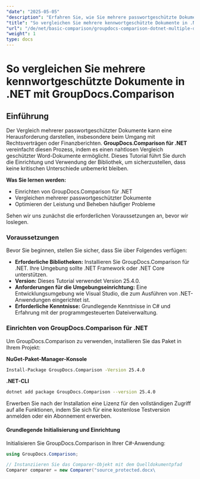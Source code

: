 ```yaml
---
"date": "2025-05-05"
"description": "Erfahren Sie, wie Sie mehrere passwortgeschützte Dokumente in .NET mit GroupDocs.Comparison vergleichen. Diese Anleitung behandelt Einrichtung, Implementierung und bewährte Methoden."
"title": "So vergleichen Sie mehrere kennwortgeschützte Dokumente in .NET mit GroupDocs.Comparison"
"url": "/de/net/basic-comparison/groupdocs-comparison-dotnet-multiple-documents/"
"weight": 1
type: docs
---
```

# So vergleichen Sie mehrere kennwortgeschützte Dokumente in .NET mit GroupDocs.Comparison

## Einführung

Der Vergleich mehrerer passwortgeschützter Dokumente kann eine Herausforderung darstellen, insbesondere beim Umgang mit Rechtsverträgen oder Finanzberichten. **GroupDocs.Comparison für .NET** vereinfacht diesen Prozess, indem es einen nahtlosen Vergleich geschützter Word-Dokumente ermöglicht. Dieses Tutorial führt Sie durch die Einrichtung und Verwendung der Bibliothek, um sicherzustellen, dass keine kritischen Unterschiede unbemerkt bleiben.

**Was Sie lernen werden:**

- Einrichten von GroupDocs.Comparison für .NET
- Vergleichen mehrerer passwortgeschützter Dokumente
- Optimieren der Leistung und Beheben häufiger Probleme

Sehen wir uns zunächst die erforderlichen Voraussetzungen an, bevor wir loslegen.

### Voraussetzungen

Bevor Sie beginnen, stellen Sie sicher, dass Sie über Folgendes verfügen:

- **Erforderliche Bibliotheken:** Installieren Sie GroupDocs.Comparison für .NET. Ihre Umgebung sollte .NET Framework oder .NET Core unterstützen.
- **Version:** Dieses Tutorial verwendet Version 25.4.0.
- **Anforderungen für die Umgebungseinrichtung:** Eine Entwicklungsumgebung wie Visual Studio, die zum Ausführen von .NET-Anwendungen eingerichtet ist.
- **Erforderliche Kenntnisse:** Grundlegende Kenntnisse in C# und Erfahrung mit der programmgesteuerten Dateiverwaltung.

### Einrichten von GroupDocs.Comparison für .NET

Um GroupDocs.Comparison zu verwenden, installieren Sie das Paket in Ihrem Projekt:

**NuGet-Paket-Manager-Konsole**
```bash
Install-Package GroupDocs.Comparison -Version 25.4.0
```

**.NET-CLI**
```bash
dotnet add package GroupDocs.Comparison --version 25.4.0
```

Erwerben Sie nach der Installation eine Lizenz für den vollständigen Zugriff auf alle Funktionen, indem Sie sich für eine kostenlose Testversion anmelden oder ein Abonnement erwerben.

#### Grundlegende Initialisierung und Einrichtung

Initialisieren Sie GroupDocs.Comparison in Ihrer C#-Anwendung:

```csharp
using GroupDocs.Comparison;

// Instanziieren Sie das Comparer-Objekt mit dem Quelldokumentpfad
Comparer comparer = new Comparer("source_protected.docx\
